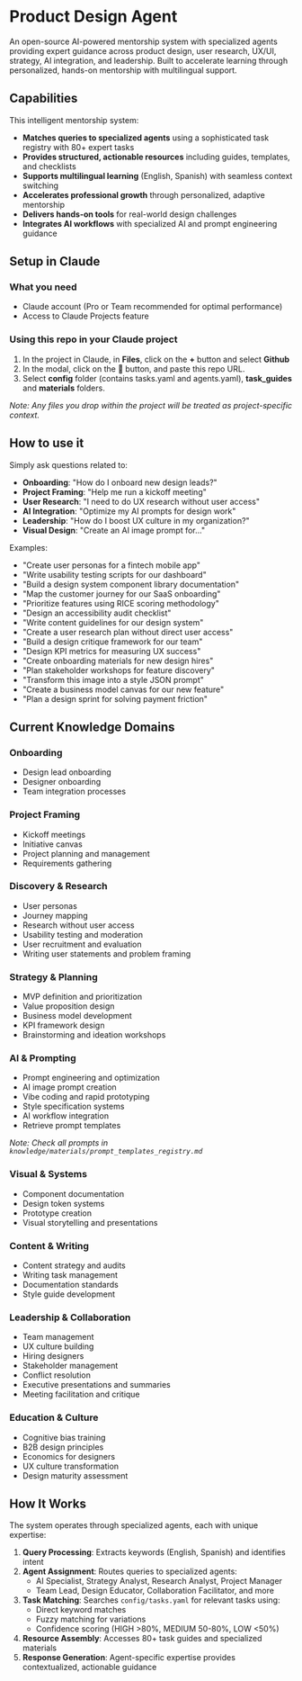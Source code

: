 # Product Design Agent

An open-source AI-powered mentorship system with specialized agents providing expert guidance across product design, user research, UX/UI, strategy, AI integration, and leadership. Built to accelerate learning through personalized, hands-on mentorship with multilingual support.

## Capabilities

This intelligent mentorship system:
- **Matches queries to specialized agents** using a sophisticated task registry with 80+ expert tasks
- **Provides structured, actionable resources** including guides, templates, and checklists
- **Supports multilingual learning** (English, Spanish) with seamless context switching
- **Accelerates professional growth** through personalized, adaptive mentorship
- **Delivers hands-on tools** for real-world design challenges
- **Integrates AI workflows** with specialized AI and prompt engineering guidance

## Setup in Claude

### What you need
- Claude account (Pro or Team recommended for optimal performance)
- Access to Claude Projects feature

### Using this repo in your Claude project
1. In the project in Claude, in **Files**, click on the **+** button and select **Github**
2. In the modal, click on the 🔗 button, and paste this repo URL.
3. Select **config** folder (contains tasks.yaml and agents.yaml), **task_guides** and **materials** folders.

_Note: Any files you drop within the project will be treated as project-specific context._

## How to use it

Simply ask questions related to:
- **Onboarding**: "How do I onboard new design leads?"
- **Project Framing**: "Help me run a kickoff meeting"
- **User Research**: "I need to do UX research without user access"
- **AI Integration**: "Optimize my AI prompts for design work"
- **Leadership**: "How do I boost UX culture in my organization?"
- **Visual Design**: "Create an AI image prompt for..."

Examples:
- "Create user personas for a fintech mobile app"
- "Write usability testing scripts for our dashboard"
- "Build a design system component library documentation"
- "Map the customer journey for our SaaS onboarding"
- "Prioritize features using RICE scoring methodology"
- "Design an accessibility audit checklist"
- "Write content guidelines for our design system"
- "Create a user research plan without direct user access"
- "Build a design critique framework for our team"
- "Design KPI metrics for measuring UX success"
- "Create onboarding materials for new design hires"
- "Plan stakeholder workshops for feature discovery"
- "Transform this image into a style JSON prompt"
- "Create a business model canvas for our new feature"
- "Plan a design sprint for solving payment friction"

## Current Knowledge Domains

### Onboarding
- Design lead onboarding
- Designer onboarding
- Team integration processes

### Project Framing
- Kickoff meetings
- Initiative canvas
- Project planning and management
- Requirements gathering

### Discovery & Research
- User personas
- Journey mapping
- Research without user access
- Usability testing and moderation
- User recruitment and evaluation
- Writing user statements and problem framing

### Strategy & Planning
- MVP definition and prioritization
- Value proposition design
- Business model development
- KPI framework design
- Brainstorming and ideation workshops

### AI & Prompting
- Prompt engineering and optimization
- AI image prompt creation
- Vibe coding and rapid prototyping
- Style specification systems
- AI workflow integration
- Retrieve prompt templates

_Note: Check all prompts in `knowledge/materials/prompt_templates_registry.md`_

### Visual & Systems
- Component documentation
- Design token systems
- Prototype creation
- Visual storytelling and presentations

### Content & Writing
- Content strategy and audits
- Writing task management
- Documentation standards
- Style guide development

### Leadership & Collaboration
- Team management
- UX culture building
- Hiring designers
- Stakeholder management
- Conflict resolution
- Executive presentations and summaries
- Meeting facilitation and critique

### Education & Culture
- Cognitive bias training
- B2B design principles
- Economics for designers
- UX culture transformation
- Design maturity assessment

## How It Works

The system operates through specialized agents, each with unique expertise:

1. **Query Processing**: Extracts keywords (English, Spanish) and identifies intent
2. **Agent Assignment**: Routes queries to specialized agents:
   - AI Specialist, Strategy Analyst, Research Analyst, Project Manager
   - Team Lead, Design Educator, Collaboration Facilitator, and more
3. **Task Matching**: Searches `config/tasks.yaml` for relevant tasks using:
   - Direct keyword matches
   - Fuzzy matching for variations
   - Confidence scoring (HIGH >80%, MEDIUM 50-80%, LOW <50%)
4. **Resource Assembly**: Accesses 80+ task guides and specialized materials
5. **Response Generation**: Agent-specific expertise provides contextualized, actionable guidance
